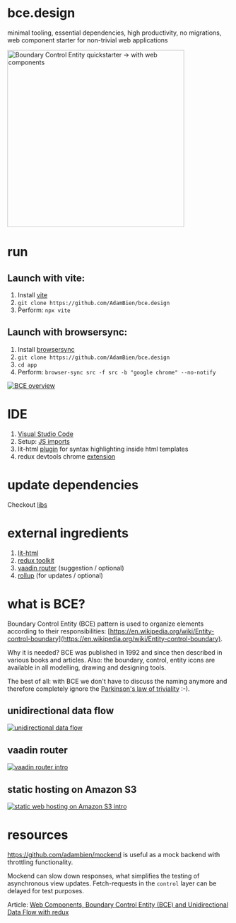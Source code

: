 # bce.design

minimal tooling, essential dependencies, high productivity, no migrations, web component starter for non-trivial web applications

<img src="https://repository-images.githubusercontent.com/355100926/4731b900-979e-11eb-9014-3b30688cc691" alt="Boundary Control Entity quickstarter -> with web components" height="400"/>

# run

## Launch with vite:

1. Install [vite](https://vitejs.dev)
2. `git clone https://github.com/AdamBien/bce.design`
3. Perform: `npx vite`


## Launch with browsersync:

1. Install [browsersync](https://www.browsersync.io)
2. `git clone https://github.com/AdamBien/bce.design`
3. `cd app`
4. Perform: `browser-sync src -f src -b "google chrome" --no-notify`

[![BCE overview](https://i.ytimg.com/vi/LYzGgCW0OxY/mqdefault.jpg)](https://www.youtube.com/embed/LYzGgCW0OxY?rel=0)

# IDE

1. [Visual Studio Code](https://code.visualstudio.com)
2. Setup: [JS imports](https://www.adam-bien.com/roller/abien/entry/fixing_es_6_import_autocompletion)
3. lit-html [plugin](https://marketplace.visualstudio.com/items?itemName=bierner.lit-html) for syntax highlighting inside html templates
4. redux devtools chrome [extension](https://github.com/zalmoxisus/redux-devtools-extension)

# update dependencies

Checkout [libs](https://github.com/AdamBien/bce.design/tree/main/libs)

# external ingredients

1. [lit-html](https://lit.dev/docs/libraries/standalone-templates/)
2. [redux toolkit](https://redux-toolkit.js.org)
3. [vaadin router](https://vaadin.com/router) (suggestion / optional)
4. [rollup](https://rollupjs.org/) (for updates / optional)

# what is BCE?

Boundary Control Entity (BCE) pattern is used to organize elements according to their responsibilities:  [https://en.wikipedia.org/wiki/Entity-control-boundary](https://en.wikipedia.org/wiki/Entity-control-boundary).

Why it is needed? BCE was published in 1992 and since then described in various books and articles. Also: the boundary, control, entity icons are available in all modelling, drawing and designing tools. 

The best of all: with BCE we don't have to discuss the naming anymore and therefore completely ignore the [Parkinson's law of triviality](https://en.wikipedia.org/wiki/Law_of_triviality) :-).

## unidirectional data flow

[![unidirectional data flow](https://i.ytimg.com/vi/zjtaLLs2eSM/mqdefault.jpg)](https://www.youtube.com/embed/zjtaLLs2eSM?rel=0)

## vaadin router

[![vaadin router intro](https://i.ytimg.com/vi/Fxi9YdM0qFw/mqdefault.jpg)](https://www.youtube.com/watch?v=Fxi9YdM0qFw)

## static hosting on Amazon S3

[![static web hosting on Amazon S3 intro](https://i.ytimg.com/vi/EtvyaUJjg_E/mqdefault.jpg)](https://www.youtube.com/watch?v=EtvyaUJjg_E)



# resources

https://github.com/adambien/mockend is useful as a mock backend with throttling functionality. 

Mockend can slow down responses, what simplifies the testing of asynchronous view updates. Fetch-requests in the `control` layer can be delayed for test purposes.

Article: [Web Components, Boundary Control Entity (BCE) and Unidirectional Data Flow with redux](https://adambien.blog/roller/abien/entry/web_components_boundary_control_entity)